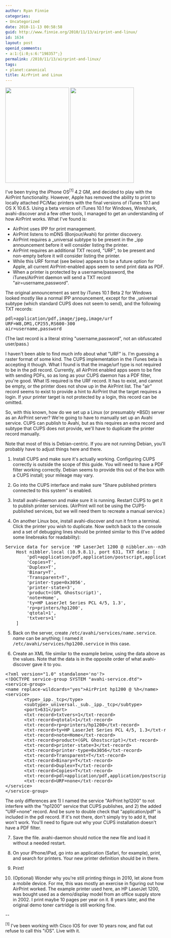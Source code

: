 ```yaml
---
author: Ryan Finnie
categories:
- Uncategorized
date: 2010-11-13 00:58:58
guid: http://www.finnie.org/2010/11/13/airprint-and-linux/
id: 1634
layout: post
openid_comments:
- a:1:{i:0;s:6:"198357";}
permalink: /2010/11/13/airprint-and-linux/
tags:
- planet:canonical
title: AirPrint and Linux
---
```

[<img src="/blog-media/2010/11/airprint-linux-1-200x300.png" alt="" title="airprint-linux-1" width="200" height="300" class="size-medium wp-image-1639" srcset="/blog-media/2010/11/airprint-linux-1-200x300.png 200w, /blog-media/2010/11/airprint-linux-1.png 640w" sizes="(max-width: 200px) 100vw, 200px" />](/blog-media/2010/11/airprint-linux-1.png) [<img src="/blog-media/2010/11/airprint-linux-2-200x300.png" alt="" title="airprint-linux-2" width="200" height="300" class="size-medium wp-image-1640" srcset="/blog-media/2010/11/airprint-linux-2-200x300.png 200w, /blog-media/2010/11/airprint-linux-2.png 640w" sizes="(max-width: 200px) 100vw, 200px" />](/blog-media/2010/11/airprint-linux-2.png)

I've been trying the iPhone OS<sup>[1]</sup> 4.2 GM, and decided to play with the AirPrint functionality. However, Apple has removed the ability to print to locally attached PC/Mac printers with the final versions of iTunes 10.1 and OS X 10.6.5. Using a beta version of iTunes 10.1 for Windows, Wireshark, avahi-discover and a few other tools, I managed to get an understanding of how AirPrint works. What I've found is:

  * AirPrint uses IPP for print management.
  * AirPrint listens to mDNS (Bonjour/Avahi) for printer discovery.
  * AirPrint requires a \_universal subtype to be present in the \_ipp announcement before it will consider listing the printer.
  * AirPrint requires an additional TXT record, "URF", to be present and non-empty before it will consider listing the printer.
  * While this URF format (see below) appears to be a future option for Apple, all current AirPrint-enabled apps seem to send print data as PDF.
  * When a printer is protected by a username/password, the iTunes/AirPrint daemon will send a TXT record "air=username,password".

The original announcement as sent by iTunes 10.1 Beta 2 for Windows looked mostly like a normal IPP announcement, except for the _universal subtype (which standard CUPS does not seem to send), and the following TXT records:

<pre>pdl=application/pdf,image/jpeg,image/urf
URF=W8,DM1,CP255,RS600-300
air=username,password</pre>

(The last record is a literal string "username,password", not an obfuscated user/pass.)

I haven't been able to find much info about what "URF" is. I'm guessing a raster format of some kind. The CUPS implementation in the iTunes beta is accepting it though. What I found is that the image/urf type is not required to be in the pdl record. Currently, all AirPrint enabled apps seem to be fine with sending PDFs, so as long as your CUPS daemon has a PDF filter, you're good. What IS required is the URF record. It has to exist, and cannot be empty, or the printer does not show up in the AirPrint list. The "air" record seems to exist to provide a hint to AirPrint that the target requires a login. If your printer target is not protected by a login, this record can be omitted.

So, with this known, how do we set up a Linux (or presumably *BSD) server as an AirPrint server? We're going to have to manually set up an Avahi service. CUPS can publish to Avahi, but as this requires an extra record and subtype that CUPS does not provide, we'll have to duplicate the printer record manually.

Note that most of this is Debian-centric. If you are not running Debian, you'll probably have to adjust things here and there.

1. Install CUPS and make sure it's actually working. Configuring CUPS correctly is outside the scope of this guide. You will need to have a PDF filter working correctly. Debian seems to provide this out of the box with a CUPS install; your mileage may vary.

2. Go into the CUPS interface and make sure "Share published printers connected to this system" is enabled.

3. Install avahi-daemon and make sure it is running. Restart CUPS to get it to publish printer services. (AirPrint will not be using the CUPS-published services, but we will need them to recreate a manual service.)

4. On another Linux box, install avahi-discover and run it from a terminal. Click the printer you wish to duplicate. Now switch back to the console and a set of debugging lines should be printed similar to this (I've added some linebreaks for readability):

<pre>Service data for service 'HP LaserJet 1200 @ nibbler.xn--n3h' of type '_ipp._tcp' in domain 'local' on 3.0:
    Host nibbler.local (10.9.8.1), port 631, TXT data: [
        'pdl=application/pdf,application/postscript,application/vnd.cups-raster,application/octet-stream,image/png',
        'Copies=T',
        'Duplex=T',
        'Binary=T',
        'Transparent=T',
        'printer-type=0x3056',
        'printer-state=3',
        'product=(GPL Ghostscript)',
        'note=Home',
        'ty=HP LaserJet Series PCL 4/5, 1.3',
        'rp=printers/hp1200',
        'qtotal=1',
        'txtvers=1'
    ]</pre>

5. Back on the server, create <tt>/etc/avahi/services/<em>name</em>.service</tt>. _name_ can be anything; I named it <tt>/etc/avahi/services/hp1200.service</tt> in this case.

6. Create an XML file similar to the example below, using the data above as the values. Note that the data is in the opposite order of what avahi-discover gave it to you.

<pre>&lt;?xml version="1.0" standalone='no'?&gt;
&lt;!DOCTYPE service-group SYSTEM "avahi-service.dtd"&gt;
&lt;service-group&gt;
&lt;name replace-wildcards="yes"&gt;AirPrint hp1200 @ %h&lt;/name&gt;
&lt;service&gt;
       &lt;type&gt;_ipp._tcp&lt;/type&gt;
       &lt;subtype&gt;_universal._sub._ipp._tcp&lt;/subtype&gt;
       &lt;port&gt;631&lt;/port&gt;
       &lt;txt-record&gt;txtvers=1&lt;/txt-record&gt;
       &lt;txt-record&gt;qtotal=1&lt;/txt-record&gt;
       &lt;txt-record&gt;rp=printers/hp1200&lt;/txt-record&gt;
       &lt;txt-record&gt;ty=HP LaserJet Series PCL 4/5, 1.3&lt;/txt-record&gt;
       &lt;txt-record&gt;note=Home&lt;/txt-record&gt;
       &lt;txt-record&gt;product=(GPL Ghostscript)&lt;/txt-record&gt;
       &lt;txt-record&gt;printer-state=3&lt;/txt-record&gt;
       &lt;txt-record&gt;printer-type=0x3056&lt;/txt-record&gt;
       &lt;txt-record&gt;Transparent=T&lt;/txt-record&gt;
       &lt;txt-record&gt;Binary=T&lt;/txt-record&gt;
       &lt;txt-record&gt;Duplex=T&lt;/txt-record&gt;
       &lt;txt-record&gt;Copies=T&lt;/txt-record&gt;
       &lt;txt-record&gt;pdl=application/pdf,application/postscript,application/vnd.cups-raster,application/octet-stream,image/png&lt;/txt-record&gt;
       &lt;txt-record&gt;URF=none&lt;/txt-record&gt;
&lt;/service&gt;
&lt;/service-group&gt;</pre>

The only differences are 1) I named the service "AirPrint hp1200" to not interfere with the "hp1200" service that CUPS publishes, and 2) the added "URF=none" record. And be sure to double check that "application/pdf" is included in the pdl record. If it's not there, don't simply try to add it, that won't work. You'll need to figure out why your CUPS installation doesn't have a PDF filter.

7. Save the file. avahi-daemon should notice the new file and load it without a needed restart.

8. On your iPhone/iPad, go into an application (Safari, for example), print, and search for printers. Your new printer definition should be in there.

9. Print!

10. (Optional) Wonder why you're still printing things in 2010, let alone from a mobile device. For me, this was mostly an exercise in figuring out how AirPrint worked. The example printer used here, an HP LaserJet 1200, was bought used as a demo/display model from an office supply store in 2002. I print maybe 10 pages per year on it. 8 years later, and the original demo toner cartridge is still working fine.

--

<sup>[1]</sup> I've been working with Cisco IOS for over 10 years now, and flat out refuse to call this "iOS". Live with it.
